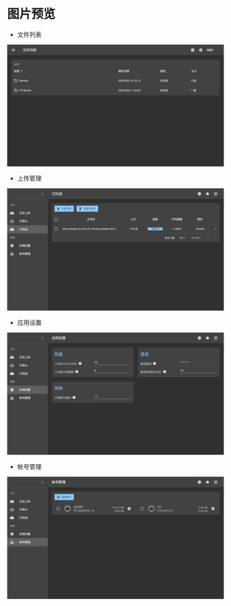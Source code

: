 # 图片预览

- 文件列表

![item-list](./item-list.png)

- 上传管理

![upload](./upload.png)

- 应用设置

![app-settings](./app-settings.png)

- 帐号管理

![accounts](./accounts.png)

